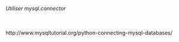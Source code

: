 <h6>Utiliser mysql.connector</h6><br>
http://www.mysqltutorial.org/python-connecting-mysql-databases/

